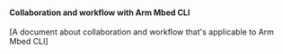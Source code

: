 #### Collaboration and workflow with Arm Mbed CLI

[A document about collaboration and workflow that's applicable to Arm Mbed CLI]
